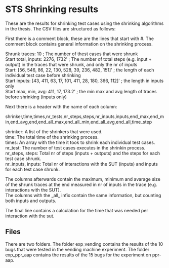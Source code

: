 # STS Shrinking results 

These are the results for shrinking test cases using the shrinking algorithms in the thesis. The CSV files are structured as follows: 

First there is a comment block, these are the lines that start with #. 
The comment block contains general information on the shrinking process.

Shrunk traces: 10 ; The number of thest cases that were shrunk  
Start total, inputs: 2276, 1732' ; The number of total steps (e.g. input + output) in the traces that were shrunk, and only the nr of inputs  
Start: [56, 546, 86, 22, 130, 528, 39, 236, 482, 151]'  ; the length of each individual test case before shrinking  
Start inputs: [43, 411, 63, 17, 101, 411, 28, 180, 366, 112]' ; the length in inputs only  
Start max, min, avg: 411, 17, 173.2' ; the min max and avg length of traces before shrinking (inputs only)  
  
Next there is a header with the name of each column:  
  
shrinker,time,times,nr_tests,nr_steps,steps,nr_inputs,inputs,end_max,end_min,end_avg,end,end_all_max,end_all_min,end_all_avg,end_all,time_step  

shrinker: A list of the shrinkers that were used.  
time: The total time of the shrinking process.  
times: An array with the time it took to shrink each individual test cases.  
nr_test: The number of test cases executes in the shrinkin process.  
nr_steps, steps: Total nr of steps (inputs + outputs) and the steps for each test case shrunk.  
nr_inputs, inputs: Total nr of interactions with the SUT (inputs) and inputs for each test case shrunk.   

The columns afterwards contain the maximum, minimum and avarage size of the shrunk traces at the end measured in nr of inputs in the trace (e.g. interactions with the SUT).  
The columns with the \_all\_ infix contain the same information, but counting both inputs and outputs.  

The final line contains a calculation for the time that was needed per interaction with the sut.

## Files
There are two folders. The folder exp\_vending contains the results of the 10 bugs that were tested in the vending machine experiment. The folder exp\_ppr\_aap contains the results of the 15 bugs for the experiment on ppr-aap. 
